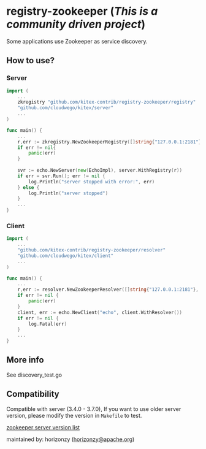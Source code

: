 # registry-zookeeper (*This is a community driven project*)

Some applications use Zookeeper as service discovery.

## How to use?

### Server
```go
import (
    ...
	zkregistry "github.com/kitex-contrib/registry-zookeeper/registry"
	"github.com/cloudwego/kitex/server"
    ...
)

func main() {
    ...
	r,err := zkregistry.NewZookeeperRegistry([]string{"127.0.0.1:2181"}, 40*time.Second)
	if err != nil{
	    panic(err)
	}
	
	svr := echo.NewServer(new(EchoImpl), server.WithRegistry(r))
	if err = svr.Run(); err != nil {
		log.Println("server stopped with error:", err)
	} else {
		log.Println("server stopped")
	}
    ...
}


```

### Client
```go
import (
    ...
    "github.com/kitex-contrib/registry-zookeeper/resolver"
    "github.com/cloudwego/kitex/client"
    ...
)

func main() {
    ...
    r,err := resolver.NewZookeeperResolver([]string{"127.0.0.1:2181"}, 40*time.Second)
    if err != nil {
        panic(err) 		
    }
    client, err := echo.NewClient("echo", client.WithResolver())
	if err != nil {
		log.Fatal(err)
	}
    ...
}
```

## More info

See discovery_test.go


## Compatibility

Compatible with server (3.4.0 - 3.7.0), If you want to use older server version, please modify the version in `Makefile` to test. 

[zookeeper server version list]( https://zookeeper.apache.org/documentation.html)




maintained by: horizonzy (horizonzy@apache.org)